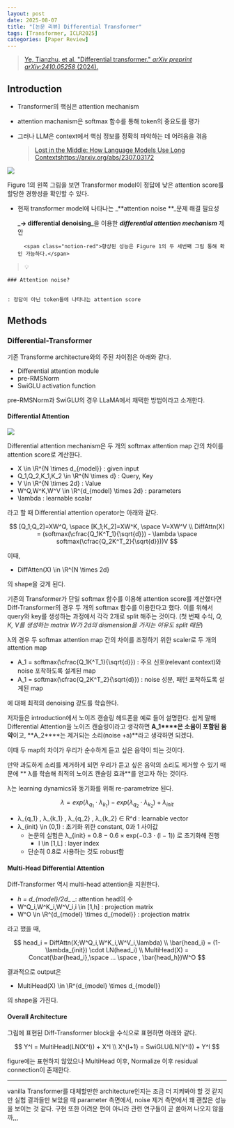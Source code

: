 ```yaml
---
layout: post
date: 2025-08-07
title: "[논문 리뷰] Differential Transformer"
tags: [Transformer, ICLR2025]
categories: [Paper Review]
---
```


> [Ye, Tianzhu, et al. "Differential transformer." ](https://arxiv.org/abs/2410.05258)[_arXiv preprint arXiv:2410.05258_](https://arxiv.org/abs/2410.05258)[ (2024).](https://arxiv.org/abs/2410.05258)



## Introduction

- Transformer의 핵심은 attention mechanism
- attention machanism은 softmax 함수를 통해 token의 중요도를 평가
- 그러나 LLM은 context에서 핵심 정보를 정확히 파악하는 데 어려움을 겪음

	> [Lost in the Middle: How Language Models Use Long Contextshttps://arxiv.org/abs/2307.03172](https://arxiv.org/abs/2307.03172)


![](https://prod-files-secure.s3.us-west-2.amazonaws.com/542b861c-36a8-4051-84e5-8804b6728dba/9083ea56-691a-4752-ae26-47f403431ac8/image.png?X-Amz-Algorithm=AWS4-HMAC-SHA256&X-Amz-Content-Sha256=UNSIGNED-PAYLOAD&X-Amz-Credential=ASIAZI2LB466RNIBJQWR%2F20250921%2Fus-west-2%2Fs3%2Faws4_request&X-Amz-Date=20250921T022322Z&X-Amz-Expires=3600&X-Amz-Security-Token=IQoJb3JpZ2luX2VjEIL%2F%2F%2F%2F%2F%2F%2F%2F%2F%2FwEaCXVzLXdlc3QtMiJHMEUCIF6DvFozCAYKlEVRCS5P4iqZr3VKFwcq%2B0taSqv7gmyPAiEAytigi8hL3sxptlaDgcdDYOba7JZ%2F2EpxzYpRyG0dgK0qiAQI%2B%2F%2F%2F%2F%2F%2F%2F%2F%2F%2F%2FARAAGgw2Mzc0MjMxODM4MDUiDITA%2B7UGrOJ6X5RiiSrcA1DiYoKYqUwHTZjfr8y6WBmmAo%2FdISbVNwyg93JU8NrxBE4rjtIHQSTjq5NI5GUNwQKotu%2BmMyoTdAAdxRDJMMD9UGKUIG5vGxy841jd7CeapXeDzvPmpw2AsqiLHYwMVm6VgEtSH%2FU3DhuXvmIxA1bF3uN%2BHBkBgnyE7OVuv2BRLHQghoWG5MZEgClw%2BySnt7t1jy0IytCqpSMmmRMrQCl1GSivbMqhpyNGwb7feat%2F1aUT0FSBGks736s9V4sc%2F%2FNYhIooE3ccPFBkCNrF%2B3J9jFEM3dGI08De396YPseIm62OyUaa4w95tP6qoctbdSqM%2F8MnPQcgajV%2FcRlMm3ygFvAV1TuiITQ47bN%2BnzgP9BhNBavlqwtWkq9RJAS%2FJ96vQtnW8u6sVheamsHmg2kAFS%2FbrP9fpmK4tamo0d2FGdGIri6t3vIVyIYYeyKkiVgnTdKIVhWekRRADkgywnsr%2FPhkWSYWyjqmYdHvoluSlvCAh18VA%2BiBLFAwhfWt%2FKCuMv2%2BDwmcRq0V6Fk2rUcqX0HpMmq3%2FQoSPZFRrLnrFoNmFRNwFCgqICAhhanA2E%2BFdu2p0OemhzpIgma8QB9sfk8KzjzxJTZR9mOvmJJKqtfQNqGvu6gXqJxKMMO7vcYGOqUB6R2fzYreKHE49EtpP%2B06nLg9gFvadf3O%2B7QDxngP9%2Ff0h%2BsGlEh6VSeQ6mPsy2hsdQoqQA8KXTaODsEsjfhMpDijtCCGaqeNwOeCQ%2BebegZ3o3dGRsqFOzMU8Q6CCBLXJJ1F281IiY%2Btk6hfNM1CrIonU64yS9SaZ95HYdQtV1LoExfrEIckqVPBrZwo%2BA8j%2B4%2F8U22J68bmRgBXonQ7ab51Plt1&X-Amz-Signature=e3e9fb3b91f836cabd41681457d27ca860e3b4c7c3c5a7b54cc8c43daa7ae608&X-Amz-SignedHeaders=host&x-amz-checksum-mode=ENABLED&x-id=GetObject)


Figure 1의 왼쪽 그림을 보면 Transformer model이 정답에 낮은 attention score를 할당한 경향성을 확인할 수 있다.

- 현재 transformer model에 나타나는 _**attention noise **_문제 해결 필요성

	_**→ differential denoising**_을 이용한 _**differential attention mechanism**_ 제안


		<span class="notion-red">향상된 성능은 Figure 1의 두 세번째 그림 통해 확인 가능하다.</span>


> 💡 


	### Attention noise?


	: 정답이 아닌 token들에 나타나는 attention score



## Methods



### Differential-Transformer


기존 Transforme architecture와의 주된 차이점은 아래와 같다.

- Differential attention module
- pre-RMSNorm
- SwiGLU activation function

pre-RMSNorm과 SwiGLU의 경우 LLaMA에서 채택한 방법이라고 소개한다.



#### Differential Attention


![](https://prod-files-secure.s3.us-west-2.amazonaws.com/542b861c-36a8-4051-84e5-8804b6728dba/116d70b2-1963-4810-9167-f4c7d8a06e8f/image.png?X-Amz-Algorithm=AWS4-HMAC-SHA256&X-Amz-Content-Sha256=UNSIGNED-PAYLOAD&X-Amz-Credential=ASIAZI2LB466RNIBJQWR%2F20250921%2Fus-west-2%2Fs3%2Faws4_request&X-Amz-Date=20250921T022322Z&X-Amz-Expires=3600&X-Amz-Security-Token=IQoJb3JpZ2luX2VjEIL%2F%2F%2F%2F%2F%2F%2F%2F%2F%2FwEaCXVzLXdlc3QtMiJHMEUCIF6DvFozCAYKlEVRCS5P4iqZr3VKFwcq%2B0taSqv7gmyPAiEAytigi8hL3sxptlaDgcdDYOba7JZ%2F2EpxzYpRyG0dgK0qiAQI%2B%2F%2F%2F%2F%2F%2F%2F%2F%2F%2F%2FARAAGgw2Mzc0MjMxODM4MDUiDITA%2B7UGrOJ6X5RiiSrcA1DiYoKYqUwHTZjfr8y6WBmmAo%2FdISbVNwyg93JU8NrxBE4rjtIHQSTjq5NI5GUNwQKotu%2BmMyoTdAAdxRDJMMD9UGKUIG5vGxy841jd7CeapXeDzvPmpw2AsqiLHYwMVm6VgEtSH%2FU3DhuXvmIxA1bF3uN%2BHBkBgnyE7OVuv2BRLHQghoWG5MZEgClw%2BySnt7t1jy0IytCqpSMmmRMrQCl1GSivbMqhpyNGwb7feat%2F1aUT0FSBGks736s9V4sc%2F%2FNYhIooE3ccPFBkCNrF%2B3J9jFEM3dGI08De396YPseIm62OyUaa4w95tP6qoctbdSqM%2F8MnPQcgajV%2FcRlMm3ygFvAV1TuiITQ47bN%2BnzgP9BhNBavlqwtWkq9RJAS%2FJ96vQtnW8u6sVheamsHmg2kAFS%2FbrP9fpmK4tamo0d2FGdGIri6t3vIVyIYYeyKkiVgnTdKIVhWekRRADkgywnsr%2FPhkWSYWyjqmYdHvoluSlvCAh18VA%2BiBLFAwhfWt%2FKCuMv2%2BDwmcRq0V6Fk2rUcqX0HpMmq3%2FQoSPZFRrLnrFoNmFRNwFCgqICAhhanA2E%2BFdu2p0OemhzpIgma8QB9sfk8KzjzxJTZR9mOvmJJKqtfQNqGvu6gXqJxKMMO7vcYGOqUB6R2fzYreKHE49EtpP%2B06nLg9gFvadf3O%2B7QDxngP9%2Ff0h%2BsGlEh6VSeQ6mPsy2hsdQoqQA8KXTaODsEsjfhMpDijtCCGaqeNwOeCQ%2BebegZ3o3dGRsqFOzMU8Q6CCBLXJJ1F281IiY%2Btk6hfNM1CrIonU64yS9SaZ95HYdQtV1LoExfrEIckqVPBrZwo%2BA8j%2B4%2F8U22J68bmRgBXonQ7ab51Plt1&X-Amz-Signature=752a03bcc776558b0bd4b2a0f0c18ea6827af242d8c95ac0400c8de6c987a89b&X-Amz-SignedHeaders=host&x-amz-checksum-mode=ENABLED&x-id=GetObject)


Differential attention mechanism은 두 개의 softmax attention map 간의 차이를 attention score로 계산한다.

- X \in \R^{N \times d\_{model}} : given input
- Q\_1,Q\_2,K\_1,K\_2 \in \R^{N \times d} : Query, Key
- V \in \R^{N \times 2d} : Value
- W^Q,W^K,W^V \in \R^{d\_{model} \times 2d} : parameters
- \lambda : learnable scalar

라고 할 때 Differential attention operator는 아래와 같다.


$$
[Q_1;Q_2]=XW^Q, \space [K_1;K_2]=XW^K, \space V=XW^V \\
DiffAttn(X) = (softmax(\cfrac{Q_1K^T_1}{\sqrt{d}}) - \lambda \space softmax(\cfrac{Q_2K^T_2}{\sqrt{d}}))V
$$


이때,

- DiffAtten(X) \in \R^{N \times 2d}

의 shape을 갖게 된다.


기존의 Transformer가 단일 softmax 함수를 이용해 attention score를 계산했다면 Diff-Transformer의 경우 두 개의 softmax 함수를 이용한다고 했다. 이를 위해서 query와 key를 생성하는 과정에서 각각 2개로 split 해주는 것이다. <span class="notion-red">(첫 번째 수식, </span><span class="notion-red">_Q, K, V를 생성하는 matrix W가 2d의 dismension을 가지는 이유도 split 때문_</span><span class="notion-red">)</span>


 λ의 경우 두 softmax attention map 간의 차이를 조정하기 위한 scaler로 두 개의 attention map

- A\_1 = softmax(\cfrac{Q\_1K^T\_1}{\sqrt{d}}) : 주요 신호(relevant context)와 noise 포착하도록 설계된 map
- A\_1 = softmax(\cfrac{Q\_2K^T\_2}{\sqrt{d}}) : noise 성분, 패턴 포착하도록 설계된 map 

에 대해 최적의 denoising 강도를 학습한다.


저자들은 introduction에서 노이즈 캔슬링 헤드폰을 예로 들어 설명한다. 쉽게 말해 Differential Attention을 노이즈 캔슬링이라고 생각하면 **A\_1****은 소음이 포함된 음악**이고, **A\_2****는 제거되는 소리(noise +a)**라고 생각하면 되겠다. 


이때 두 map의 차이가 우리가 순수하게 듣고 싶은 음악이 되는 것이다. 


만약 과도하게 소리를 제거하게 되면 우리가 듣고 싶은 음악의 소리도 제거할 수 있기 때문에 ** λ를 학습해 최적의 노이즈 캔슬링 효과**를 얻고자 하는 것이다.


λ는 learning dynamics와 동기화를 위해 re-parametrize 된다.


$$
\lambda = exp(\lambda_{q_1} \cdot \lambda_{k_1}) - exp(\lambda_{q_2} \cdot \lambda_{k_2}) + \lambda_{init}
$$

- λ\_{q\_1} , λ\_{k\_1} , λ\_{q\_2} , λ\_{k\_2} ∈ R^d : learnable vector
- λ\_{init} \in (0,1) : 초기화 위한 constant, 0과 1 사이값
	- 논문의 실험은 λ\_{init} = 0.8 − 0.6 × exp(−0.3 · (l − 1)) 로 초기화해 진행
		- l \in [1,L] : layer index
	- 단순히 0.8로 사용하는 것도 robust함


#### **Multi-Head Differential Attention**


Diff-Transformer 역시 multi-head attention을 지원한다.

- _h = d\_{model}/2d__ _: attention head의 수
- W^Q\_i,W^K\_i,W^V\_i,i \in [1,h] : projection matrix
- W^O \in \R^{d\_{model} \times d\_{model}} : projection matrix

라고 했을 때,


$$
head_i = DiffAttn(X;W^Q_i,W^K_i,W^V_i,\lambda) \\
\bar{head_i} = (1-\lambda_{init}) \cdot LN(head_i) \\
MultiHead(X) = Concat(\bar{head_i},\space ... \space , \bar{head_h})W^O
$$


결과적으로 output은

- MultiHead(X) \in \R^{d\_{model} \times d\_{model}}

의 shape을 가진다.



#### Overall Architecture


그림에 표현된 Diff-Transformer block을 수식으로 표현하면 아래와 같다.


$$
Y^l = MultiHead(LN(X^l)) + X^l \\
X^{l+1} = SwiGLU(LN(Y^l)) + Y^l
$$


figure에는 표현하지 않았으나 MultiHead 이후, Normalize 이후 residual connection이 존재한다.


---


vanilla Transformer를 대체할만한 architecture인지는 조금 더 지켜봐야 할 것 같지만 실험 결과들만 보았을 때 parameter 측면에서, noise 제거 측면에서 꽤 괜찮은 성능을 보이는 것 같다. 구현 또한 어려운 편이 아니라 관련 연구들이 곧 쏟아져 나오지 않을까,,,

